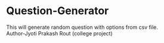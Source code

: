 # Question-Generator
This will generate random question with options from csv file.
<br>
Author-Jyoti Prakash Rout (college project)
